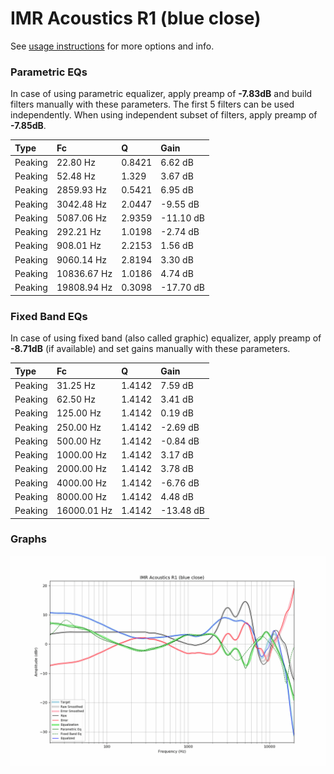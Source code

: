 # IMR Acoustics R1 (blue close)
See [usage instructions](https://github.com/jaakkopasanen/AutoEq#usage) for more options and info.

### Parametric EQs
In case of using parametric equalizer, apply preamp of **-7.83dB** and build filters manually
with these parameters. The first 5 filters can be used independently.
When using independent subset of filters, apply preamp of **-7.85dB**.

| Type    | Fc          |      Q | Gain      |
|:--------|:------------|:-------|:----------|
| Peaking | 22.80 Hz    | 0.8421 | 6.62 dB   |
| Peaking | 52.48 Hz    | 1.329  | 3.67 dB   |
| Peaking | 2859.93 Hz  | 0.5421 | 6.95 dB   |
| Peaking | 3042.48 Hz  | 2.0447 | -9.55 dB  |
| Peaking | 5087.06 Hz  | 2.9359 | -11.10 dB |
| Peaking | 292.21 Hz   | 1.0198 | -2.74 dB  |
| Peaking | 908.01 Hz   | 2.2153 | 1.56 dB   |
| Peaking | 9060.14 Hz  | 2.8194 | 3.30 dB   |
| Peaking | 10836.67 Hz | 1.0186 | 4.74 dB   |
| Peaking | 19808.94 Hz | 0.3098 | -17.70 dB |

### Fixed Band EQs
In case of using fixed band (also called graphic) equalizer, apply preamp of **-8.71dB**
(if available) and set gains manually with these parameters.

| Type    | Fc          |      Q | Gain      |
|:--------|:------------|:-------|:----------|
| Peaking | 31.25 Hz    | 1.4142 | 7.59 dB   |
| Peaking | 62.50 Hz    | 1.4142 | 3.41 dB   |
| Peaking | 125.00 Hz   | 1.4142 | 0.19 dB   |
| Peaking | 250.00 Hz   | 1.4142 | -2.69 dB  |
| Peaking | 500.00 Hz   | 1.4142 | -0.84 dB  |
| Peaking | 1000.00 Hz  | 1.4142 | 3.17 dB   |
| Peaking | 2000.00 Hz  | 1.4142 | 3.78 dB   |
| Peaking | 4000.00 Hz  | 1.4142 | -6.76 dB  |
| Peaking | 8000.00 Hz  | 1.4142 | 4.48 dB   |
| Peaking | 16000.01 Hz | 1.4142 | -13.48 dB |

### Graphs
![](./IMR%20Acoustics%20R1%20(blue%20close).png)